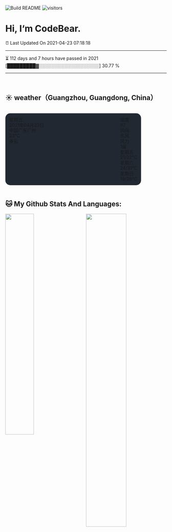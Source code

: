 ![Build README](https://github.com/CB-ysx/CB-ysx/workflows/Build%20README/badge.svg)
![visitors](https://visitor-badge.glitch.me/badge?page_id=CB-ysx)

# Hi, I‘m CodeBear.

⏰ Last Updated On 2021-04-23 07:18:18

---
⏳ 112 days and 7 hours have passed in 2021 [█████████▓░░░░░░░░░░░░░░░░░░░] 30.77 %

---
<br />

## ☀️ weather（Guangzhou, Guangdong, China）

<br />
<link rel="stylesheet" href="http://at.alicdn.com/t/font_2505550_r08f8es8yv.css">
<link rel="stylesheet" href="https://raw.githubusercontent.com/CB-ysx/CB-ysx/master/assets/css/weather.css">

<div class="cb-weather-card-container" style="position: relative;background-color: #212832;border-radius: 15px;padding: 12px;width: 400px;height: 200px;display: flex;justify-content: space-between;line-height: 1.2;">
    <div class='cb-weather-card-box'>
        <div class='card-box-mask'></div>
        <div class='card-box-top'>
            <div class='card-box-week'>星期五</div>
            <div class='card-box-day'>2021年04月23日</div>
            <div class='card-box-address'>中国广东广州</div>
        </div>
        <div class='iconfont icon-2yejianqing'></div>
        <div class='card-boxtemperature'>23°C</div>
        <div class='card-boxtemperature-text'>多云</div>
    </div>
    <div class='cb-weather-text-box'>
        <div class='cb-weather-data-top'>
            <div class='item'>
                <div class='title'>湿度</div>
                <div class='num'>97</div>
            </div>
            <div class='item'>
                <div class='title'>风向</div>
                <div class='num'>东风</div>
            </div>
            <div class='item'>
                <div class='title'>风力</div>
                <div class='num'>1级</div>
            </div>
        </div>
        <div class='cb-weather-data-feature'><div class='feature-card-item'>
    <div class='iconfont icon-2yejianqing'></div>
    <div>星期五</div>
    <div>21/32℃</div>
</div>
<div class='feature-card-item'>
    <div class='iconfont icon-2yejianqing'></div>
    <div>星期六</div>
    <div>24/31℃</div>
</div>
<div class='feature-card-item'>
    <div class='iconfont icon-2yejianqing'></div>
    <div>星期日</div>
    <div>19/28℃</div>
</div>
</div>
    </div>
</div>


<br />

## 🐱 My Github Stats And Languages:

<img align="left" width="42%" src="https://github-readme-stats.vercel.app/api/top-langs/?username=CB-ysx&layout=compact&text_color=daf7dc&bg_color=151515">
<img align="right" width="50%" src="https://github-readme-stats.vercel.app/api?username=CB-ysx&theme=tokyonight&show_icons=true&icon_color=6392DF">

